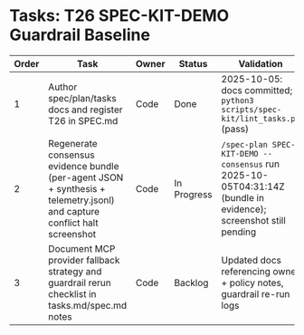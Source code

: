 # Tasks: T26 SPEC-KIT-DEMO Guardrail Baseline

| Order | Task | Owner | Status | Validation |
| --- | --- | --- | --- | --- |
| 1 | Author spec/plan/tasks docs and register T26 in SPEC.md | Code | Done | 2025-10-05: docs committed; `python3 scripts/spec-kit/lint_tasks.py` (pass) |
| 2 | Regenerate consensus evidence bundle (per-agent JSON + synthesis + telemetry.jsonl) and capture conflict halt screenshot | Code | In Progress | `/spec-plan SPEC-KIT-DEMO --consensus` run 2025-10-05T04:31:14Z (bundle in evidence); screenshot still pending |
| 3 | Document MCP provider fallback strategy and guardrail rerun checklist in tasks.md/spec.md notes | Code | Backlog | Updated docs referencing owner + policy notes, guardrail re-run logs |
